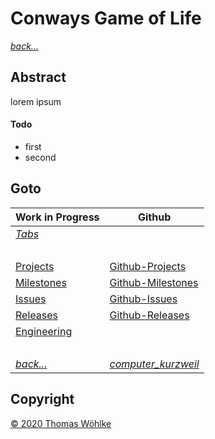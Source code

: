 # Conways Game of Life

*[back...](TABS.md)* 

## Abstract
lorem ipsum

#### Todo
* first
* second



## Goto
| Work in Progress | Github                          |
|------------------|---------------------------------|
| *[Tabs](Tabs.md)* | &nbsp; |
| &nbsp; | &nbsp; |
| [Projects](Projects.md)       | [Github-Projects](https://github.com/Computer-Kurzweil/computer_kurzweil/projects) |
| [Milestones](Milestones.md)   | [Github-Milestones](https://github.com/Computer-Kurzweil/computer_kurzweil/milestones) |
| [Issues](Issues.md)           | [Github-Issues](https://github.com/Computer-Kurzweil/computer_kurzweil/issues) |
| [Releases](Releases.md)       | [Github-Releases](https://github.com/Computer-Kurzweil/computer_kurzweil/releases) |
| [Engineering](Enineering.md) | &nbsp; |
| &nbsp; | &nbsp; |
| *[back...](../../../README.md)* | *[computer_kurzweil](https://github.com/Computer-Kurzweil/computer_kurzweil)* |

## Copyright
[&copy; 2020 Thomas W&ouml;hlke](LICENSE.code.md)
